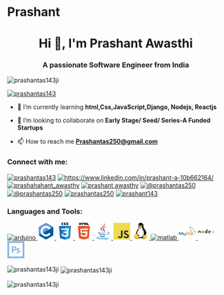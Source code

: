 # Prashant
<h1 align="center">Hi 👋, I'm Prashant Awasthi</h1>
<h3 align="center">A passionate Software Engineer from India</h3>
<img="right" alt="coding" width="40" src="https://tse4.mm.bing.net/th?id=OIP.VON9gHTrzeHZbHfXsqfzEAHaEq&pid=Api&P=0&h=180">

<p align="left"> <img src="https://komarev.com/ghpvc/?username=prashantas143ji&label=Profile%20views&color=0e75b6&style=flat" alt="prashantas143ji" /> </p>

<p align="left"> <a href="https://twitter.com/prashantas143" target="blank"><img src="https://img.shields.io/twitter/follow/prashantas143?logo=twitter&style=for-the-badge" alt="prashantas143" /></a> </p>

- 🌱 I’m currently learning **html,Css,JavaScript,Django, Nodejs, Reactjs**

- 👯 I’m looking to collaborate on **Early Stage/ Seed/ Series-A Funded Startups**

- 📫 How to reach me **Prashantas250@gmail.com**

<h3 align="left">Connect with me:</h3>
<p align="left">
<a href="https://twitter.com/prashantas143" target="blank"><img align="center" src="https://raw.githubusercontent.com/rahuldkjain/github-profile-readme-generator/master/src/images/icons/Social/twitter.svg" alt="prashantas143" height="30" width="40" /></a>
<a href="https://linkedin.com/in/https://www.linkedin.com/in/prashant-a-10b662164/" target="blank"><img align="center" src="https://raw.githubusercontent.com/rahuldkjain/github-profile-readme-generator/master/src/images/icons/Social/linked-in-alt.svg" alt="https://www.linkedin.com/in/prashant-a-10b662164/" height="30" width="40" /></a>
<a href="https://instagram.com/prashahahant_awasthy" target="blank"><img align="center" src="https://raw.githubusercontent.com/rahuldkjain/github-profile-readme-generator/master/src/images/icons/Social/instagram.svg" alt="prashahahant_awasthy" height="30" width="40" /></a>
<a href="https://www.behance.net/prashant awasthy" target="blank"><img align="center" src="https://raw.githubusercontent.com/rahuldkjain/github-profile-readme-generator/master/src/images/icons/Social/behance.svg" alt="prashant awasthy" height="30" width="40" /></a>
<a href="https://medium.com/@prashantas250" target="blank"><img align="center" src="https://raw.githubusercontent.com/rahuldkjain/github-profile-readme-generator/master/src/images/icons/Social/medium.svg" alt="@prashantas250" height="30" width="40" /></a>
<a href="https://www.hackerrank.com/@prashantas250" target="blank"><img align="center" src="https://raw.githubusercontent.com/rahuldkjain/github-profile-readme-generator/master/src/images/icons/Social/hackerrank.svg" alt="@prashantas250" height="30" width="40" /></a>
<a href="https://www.leetcode.com/prashantas250" target="blank"><img align="center" src="https://raw.githubusercontent.com/rahuldkjain/github-profile-readme-generator/master/src/images/icons/Social/leet-code.svg" alt="prashantas250" height="30" width="40" /></a>
<a href="https://discord.gg/prashant143" target="blank"><img align="center" src="https://raw.githubusercontent.com/rahuldkjain/github-profile-readme-generator/master/src/images/icons/Social/discord.svg" alt="prashant143" height="30" width="40" /></a>
</p>

<h3 align="left">Languages and Tools:</h3>
<p align="left"> <a href="https://www.arduino.cc/" target="_blank" rel="noreferrer"> <img src="https://cdn.worldvectorlogo.com/logos/arduino-1.svg" alt="arduino" width="40" height="40"/> </a> <a href="https://www.cprogramming.com/" target="_blank" rel="noreferrer"> <img src="https://raw.githubusercontent.com/devicons/devicon/master/icons/c/c-original.svg" alt="c" width="40" height="40"/> </a> <a href="https://www.w3schools.com/css/" target="_blank" rel="noreferrer"> <img src="https://raw.githubusercontent.com/devicons/devicon/master/icons/css3/css3-original-wordmark.svg" alt="css3" width="40" height="40"/> </a> <a href="https://www.w3.org/html/" target="_blank" rel="noreferrer"> <img src="https://raw.githubusercontent.com/devicons/devicon/master/icons/html5/html5-original-wordmark.svg" alt="html5" width="40" height="40"/> </a> <a href="https://www.java.com" target="_blank" rel="noreferrer"> <img src="https://raw.githubusercontent.com/devicons/devicon/master/icons/java/java-original.svg" alt="java" width="40" height="40"/> </a> <a href="https://developer.mozilla.org/en-US/docs/Web/JavaScript" target="_blank" rel="noreferrer"> <img src="https://raw.githubusercontent.com/devicons/devicon/master/icons/javascript/javascript-original.svg" alt="javascript" width="40" height="40"/> </a> <a href="https://www.linux.org/" target="_blank" rel="noreferrer"> <img src="https://raw.githubusercontent.com/devicons/devicon/master/icons/linux/linux-original.svg" alt="linux" width="40" height="40"/> </a> <a href="https://www.mathworks.com/" target="_blank" rel="noreferrer"> <img src="https://upload.wikimedia.org/wikipedia/commons/2/21/Matlab_Logo.png" alt="matlab" width="40" height="40"/> </a> <a href="https://www.mysql.com/" target="_blank" rel="noreferrer"> <img src="https://raw.githubusercontent.com/devicons/devicon/master/icons/mysql/mysql-original-wordmark.svg" alt="mysql" width="40" height="40"/> </a> <a href="https://nodejs.org" target="_blank" rel="noreferrer"> <img src="https://raw.githubusercontent.com/devicons/devicon/master/icons/nodejs/nodejs-original-wordmark.svg" alt="nodejs" width="40" height="40"/> </a> <a href="https://www.photoshop.com/en" target="_blank" rel="noreferrer"> <img src="https://raw.githubusercontent.com/devicons/devicon/master/icons/photoshop/photoshop-line.svg" alt="photoshop" width="40" height="40"/> </a> </p>

<p><img align="left" src="https://github-readme-stats.vercel.app/api/top-langs?username=prashantas143ji&show_icons=true&locale=en&layout=compact" alt="prashantas143ji" /></p>

<p>&nbsp;<img align="center" src="https://github-readme-stats.vercel.app/api?username=prashantas143ji&show_icons=true&locale=en" alt="prashantas143ji" /></p>

<p><img align="center" src="https://github-readme-streak-stats.herokuapp.com/?user=prashantas143ji&" alt="prashantas143ji" /></p>
